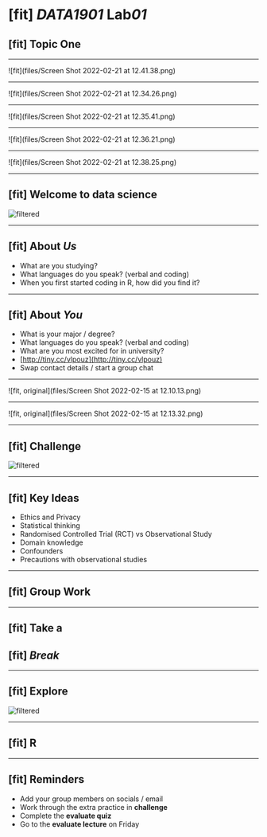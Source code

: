 # [fit] **_DATA1901_** Lab*01*

## [fit] Topic One

---

![fit](files/Screen Shot 2022-02-21 at 12.41.38.png)

---

![fit](files/Screen Shot 2022-02-21 at 12.34.26.png)

---

![fit](files/Screen Shot 2022-02-21 at 12.35.41.png)

---

![fit](files/Screen Shot 2022-02-21 at 12.36.21.png)

---

![fit](files/Screen Shot 2022-02-21 at 12.38.25.png)

---

## [fit] Welcome to data science

![filtered](https://2s7gjr373w3x22jf92z99mgm5w-wpengine.netdna-ssl.com/wp-content/uploads/2021/06/data_shutterstock_carlos-castilla.jpg)

---

## [fit] About **_Us_**

-   What are you studying?
-   What languages do you speak? (verbal and coding)
-   When you first started coding in R, how did you find it?

---

## [fit] About **_You_**

-   What is your major / degree?
-   What languages do you speak? (verbal and coding)
-   What are you most excited for in university?
-   [http://tiny.cc/vlpouz](http://tiny.cc/vlpouz)
-   Swap contact details / start a group chat

---

![fit, original](files/Screen Shot 2022-02-15 at 12.10.13.png)

---

![fit, original](files/Screen Shot 2022-02-15 at 12.13.32.png)

---

## [fit] Challenge

![filtered](https://2s7gjr373w3x22jf92z99mgm5w-wpengine.netdna-ssl.com/wp-content/uploads/2021/06/data_shutterstock_carlos-castilla.jpg)

---

## [fit] Key Ideas

-   Ethics and Privacy
-   Statistical thinking
-   Randomised Controlled Trial (RCT) vs Observational Study
-   Domain knowledge
-   Confounders
-   Precautions with observational studies

---

## [fit] Group Work

---

## [fit] Take a

## [fit] **_Break_**

---

## [fit] Explore

![filtered](https://2s7gjr373w3x22jf92z99mgm5w-wpengine.netdna-ssl.com/wp-content/uploads/2021/06/data_shutterstock_carlos-castilla.jpg)

---

## [fit] R

---

## [fit] Reminders

-   Add your group members on socials / email
-   Work through the extra practice in **challenge**
-   Complete the **evaluate quiz**
-   Go to the **evaluate lecture** on Friday
